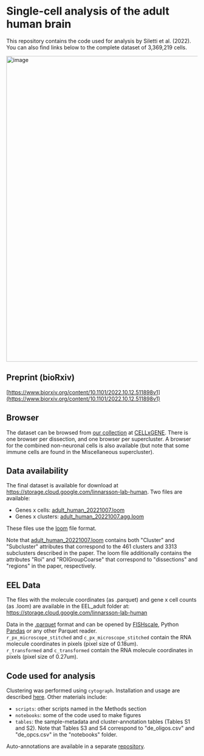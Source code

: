 # Single-cell analysis of the adult human brain

This repository contains the code used for analysis by Siletti et al. (2022). You can also find links below to the complete dataset of 3,369,219 cells.

<img width="805" alt="image" src="https://user-images.githubusercontent.com/10656387/198325102-80260347-1bc3-4c30-91ac-f42e682cff26.png">

## Preprint (bioRxiv)

[https://www.biorxiv.org/content/10.1101/2022.10.12.511898v1](https://www.biorxiv.org/content/10.1101/2022.10.12.511898v1)

## Browser

The dataset can be browsed from [our collection](https://cellxgene.cziscience.com/collections/283d65eb-dd53-496d-adb7-7570c7caa443) at [CELLxGENE](https://cellxgene.cziscience.com/). There is one browser per dissection, and one browser per supercluster. A browser for the combined non-neuronal cells is also available (but note that some immune cells are found in the Miscellaneous supercluster).

## Data availability

The final dataset is available for download at https://storage.cloud.google.com/linnarsson-lab-human. Two files are available:
- Genes x cells: [adult_human_20221007.loom](https://storage.cloud.google.com/linnarsson-lab-human/adult_human_20221007.loom)
- Genes x clusters: [adult_human_20221007.agg.loom](https://storage.cloud.google.com/linnarsson-lab-human/adult_human_20221007.agg.loom)

These files use the [loom](http://loompy.org) file format. 

Note that [adult_human_20221007.loom](https://storage.cloud.google.com/linnarsson-lab-human/adult_human_20221007.loom) contains both "Cluster" and "Subcluster" attributes that correspond to the 461 clusters and 3313 subclusters described in the paper. The loom file additionally contains the attributes "Roi" and "ROIGroupCoarse" that correspond to "dissections" and "regions" in the paper, respectively.

## EEL Data

The files with the molecule coordinates (as .parquet) and gene x cell counts (as .loom) are available in the EEL_adult folder at: https://storage.cloud.google.com/linnarsson-lab-human

Data in the [.parquet](https://parquet.apache.org/) format and can be opened by [FISHscale](https://github.com/linnarsson-lab/FISHscale), Python [Pandas](https://pandas.pydata.org/docs/reference/api/pandas.read_parquet.html) or any other Parquet reader.  
`r_px_microscope_stitched` and `c_px_microscope_stitched` contain the RNA molecule coordinates in pixels (pixel size of 0.18um).  
`r_transformed` and	`c_transformed` contain the RNA molecule coordinates in pixels (pixel size of 0.27um).  

## Code used for analysis

Clustering was performed using `cytograph`. Installation and usage are described [here](https://github.com/linnarsson-lab/adult-human-brain/tree/main/cytograph). Other materials include:
- `scripts`: other scripts named in the Methods section
- `notebooks`: some of the code used to make figures
- `tables`: the sample-metadata and cluster-annotation tables (Tables S1 and S2). Note that Tables S3 and S4 correspond to "de_oligos.csv" and "de_opcs.csv" in the "notebooks" folder.

 Auto-annotations are available in a separate [repository](https://github.com/linnarsson-lab/auto-annotation-ah).
